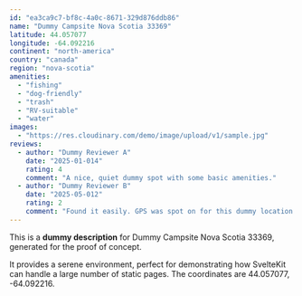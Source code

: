 ```yaml
---
id: "ea3ca9c7-bf8c-4a0c-8671-329d876ddb86"
name: "Dummy Campsite Nova Scotia 33369"
latitude: 44.057077
longitude: -64.092216
continent: "north-america"
country: "canada"
region: "nova-scotia"
amenities:
  - "fishing"
  - "dog-friendly"
  - "trash"
  - "RV-suitable"
  - "water"
images:
  - "https://res.cloudinary.com/demo/image/upload/v1/sample.jpg"
reviews:
  - author: "Dummy Reviewer A"
    date: "2025-01-014"
    rating: 4
    comment: "A nice, quiet dummy spot with some basic amenities."
  - author: "Dummy Reviewer B"
    date: "2025-05-012"
    rating: 2
    comment: "Found it easily. GPS was spot on for this dummy location."
---
```


This is a **dummy description** for Dummy Campsite Nova Scotia 33369, generated for the proof of concept.

It provides a serene environment, perfect for demonstrating how SvelteKit can handle a large number of static pages. The coordinates are 44.057077, -64.092216.
